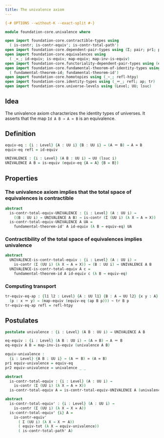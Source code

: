 ```yaml
---
title: The univalence axiom
---
```


```agda
{-# OPTIONS --without-K --exact-split #-}

module foundation-core.univalence where

open import foundation-core.contractible-types using
  ( is-contr; is-contr-equiv'; is-contr-total-path')
open import foundation-core.dependent-pair-types using (Σ; pair; pr1; pr2)
open import foundation-core.equivalences using
  ( _≃_; id-equiv; is-equiv; map-equiv; map-inv-is-equiv)
open import foundation-core.functoriality-dependent-pair-types using (equiv-tot)
open import foundation-core.fundamental-theorem-of-identity-types using
  ( fundamental-theorem-id; fundamental-theorem-id')
open import foundation-core.homotopies using (_~_; refl-htpy)
open import foundation-core.identity-types using (_＝_; refl; ap; tr)
open import foundation-core.universe-levels using (Level; UU; lsuc)
```

## Idea

The univalence axiom characterizes the identity types of universes. It asserts that the map `Id A B → A ≃ B` is an equivalence.

## Definition

```agda
equiv-eq : {i : Level} {A : UU i} {B : UU i} → (A ＝ B) → A ≃ B
equiv-eq refl = id-equiv

UNIVALENCE : {i : Level} (A B : UU i) → UU (lsuc i)
UNIVALENCE A B = is-equiv (equiv-eq {A = A} {B = B})
```

## Properties

### The univalence axiom implies that the total space of equivalences is contractible

```agda
abstract
  is-contr-total-equiv-UNIVALENCE : {i : Level} (A : UU i) →
    ((B : UU i) → UNIVALENCE A B) → is-contr (Σ (UU i) (λ X → A ≃ X))
  is-contr-total-equiv-UNIVALENCE A UA =
    fundamental-theorem-id' A id-equiv (λ B → equiv-eq) UA
```

### Contractibility of the total space of equivalences implies univalence

```agda
abstract
  UNIVALENCE-is-contr-total-equiv : {i : Level} (A : UU i) →
    is-contr (Σ (UU i) (λ X → A ≃ X)) → (B : UU i) → UNIVALENCE A B
  UNIVALENCE-is-contr-total-equiv A c =
    fundamental-theorem-id A id-equiv c (λ B → equiv-eq)
```

### Computing transport

```agda
tr-equiv-eq-ap : {l1 l2 : Level} {A : UU l1} {B : A → UU l2} {x y : A}
  (p : x ＝ y) → (map-equiv (equiv-eq (ap B p))) ~ tr B p
tr-equiv-eq-ap refl = refl-htpy
```

## Postulates

```agda
postulate univalence : {i : Level} (A B : UU i) → UNIVALENCE A B

eq-equiv : {i : Level} (A B : UU i) → (A ≃ B) → A ＝ B
eq-equiv A B = map-inv-is-equiv (univalence A B)

equiv-univalence :
  {i : Level} {A B : UU i} → (A ＝ B) ≃ (A ≃ B)
pr1 equiv-univalence = equiv-eq
pr2 equiv-univalence = univalence _ _

abstract
  is-contr-total-equiv : {i : Level} (A : UU i) →
    is-contr (Σ (UU i) (λ X → A ≃ X))
  is-contr-total-equiv A = is-contr-total-equiv-UNIVALENCE A (univalence A)

abstract
  is-contr-total-equiv' : {i : Level} (A : UU i) →
    is-contr (Σ (UU i) (λ X → X ≃ A))
  is-contr-total-equiv' {i} A =
    is-contr-equiv'
      ( Σ (UU i) (λ X → X ＝ A))
      ( equiv-tot (λ X → equiv-univalence))
      ( is-contr-total-path' A)
```
